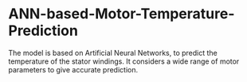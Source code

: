 # ANN-based-Motor-Temperature-Prediction
The model is based on Artificial Neural Networks, to predict the temperature of the stator windings. It considers a wide range of motor parameters to give accurate prediction.
